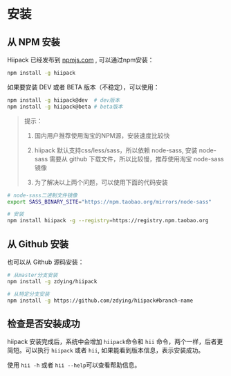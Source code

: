 # 安装

## 从 NPM 安装

Hiipack 已经发布到 [npmjs.com](https://www.npmjs.com/) , 可以通过npm安装：

```bash
npm install -g hiipack
```

如果要安装 DEV 或者 BETA 版本（不稳定），可以使用：

```bash
npm install -g hiipack@dev  # dev版本
npm install -g hiipack@beta # beta版本
```

> 提示：
> 
> 1. 国内用户推荐使用淘宝的NPM源，安装速度比较快
> 
> 2. hiipack 默认支持css/less/sass，所以依赖 node-sass, 安装 node-sass 需要从 github 下载文件，所以比较慢，推荐使用淘宝 node-sass 镜像
> 
> 3. 为了解决以上两个问题，可以使用下面的代码安装

```bash
# node-sass二进制文件镜像 
export SASS_BINARY_SITE="https://npm.taobao.org/mirrors/node-sass" 

# 安装 
npm install hiipack -g --registry=https://registry.npm.taobao.org
```

## 从 Github 安装

也可以从 Github 源码安装：

```bash
# 从master分支安装
npm install -g zdying/hiipack

# 从特定分支安装
npm install -g https://github.com/zdying/hiipack#branch-name
```

## 检查是否安装成功

hiipack 安装完成后，系统中会增加 `hiipack`命令和 `hii` 命令，两个一样，后者更简短。可以执行 `hiipack` 或者 `hii`, 如果能看到版本信息，表示安装成功。

使用 `hii -h` 或者 `hii --help`可以查看帮助信息。

